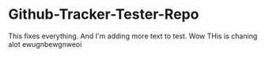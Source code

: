 # Github-Tracker-Tester-Repo
This fixes everything. And I'm adding more text to test. Wow
THis is chaning alot 
ewugnbewgnweoi
